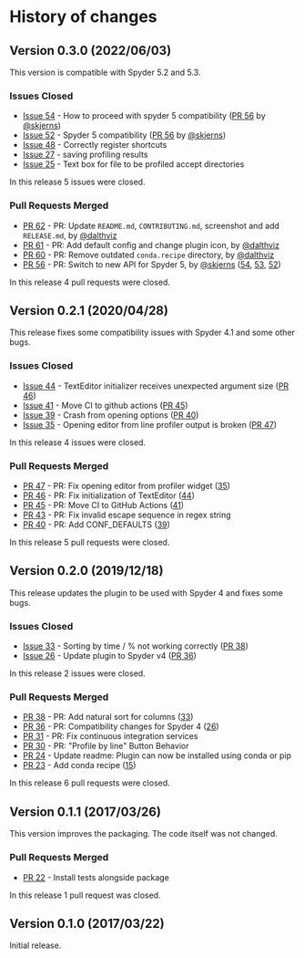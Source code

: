 # History of changes

## Version 0.3.0 (2022/06/03)

This version is compatible with Spyder 5.2 and 5.3.

### Issues Closed

* [Issue 54](https://github.com/spyder-ide/spyder-line-profiler/issues/54) - How to proceed with spyder 5 compatibility ([PR 56](https://github.com/spyder-ide/spyder-line-profiler/pull/56) by [@skjerns](https://github.com/skjerns))
* [Issue 52](https://github.com/spyder-ide/spyder-line-profiler/issues/52) - Spyder 5 compatibility ([PR 56](https://github.com/spyder-ide/spyder-line-profiler/pull/56) by [@skjerns](https://github.com/skjerns))
* [Issue 48](https://github.com/spyder-ide/spyder-line-profiler/issues/48) - Correctly register shortcuts
* [Issue 27](https://github.com/spyder-ide/spyder-line-profiler/issues/27) - saving profiling results
* [Issue 25](https://github.com/spyder-ide/spyder-line-profiler/issues/25) - Text box for file to be profiled accept directories

In this release 5 issues were closed.

### Pull Requests Merged

* [PR 62](https://github.com/spyder-ide/spyder-line-profiler/pull/62) - PR: Update `README.md`, `CONTRIBUTING.md`, screenshot and add `RELEASE.md`, by [@dalthviz](https://github.com/dalthviz)
* [PR 61](https://github.com/spyder-ide/spyder-line-profiler/pull/61) - PR: Add default config and change plugin icon, by [@dalthviz](https://github.com/dalthviz)
* [PR 60](https://github.com/spyder-ide/spyder-line-profiler/pull/60) - PR: Remove outdated `conda.recipe` directory, by [@dalthviz](https://github.com/dalthviz)
* [PR 56](https://github.com/spyder-ide/spyder-line-profiler/pull/56) - PR: Switch to new API for Spyder 5, by [@skjerns](https://github.com/skjerns) ([54](https://github.com/spyder-ide/spyder-line-profiler/issues/54), [53](https://github.com/spyder-ide/spyder-line-profiler/issues/53), [52](https://github.com/spyder-ide/spyder-line-profiler/issues/52))

In this release 4 pull requests were closed.


## Version 0.2.1 (2020/04/28)

This release fixes some compatibility issues with Spyder 4.1 and some other bugs.

### Issues Closed

* [Issue 44](https://github.com/spyder-ide/spyder-line-profiler/issues/44) - TextEditor initializer receives unexpected argument size ([PR 46](https://github.com/spyder-ide/spyder-line-profiler/pull/46))
* [Issue 41](https://github.com/spyder-ide/spyder-line-profiler/issues/41) - Move CI to github actions ([PR 45](https://github.com/spyder-ide/spyder-line-profiler/pull/45))
* [Issue 39](https://github.com/spyder-ide/spyder-line-profiler/issues/39) - Crash from opening options ([PR 40](https://github.com/spyder-ide/spyder-line-profiler/pull/40))
* [Issue 35](https://github.com/spyder-ide/spyder-line-profiler/issues/35) - Opening editor from line profiler output is broken ([PR 47](https://github.com/spyder-ide/spyder-line-profiler/pull/47))

In this release 4 issues were closed.

### Pull Requests Merged

* [PR 47](https://github.com/spyder-ide/spyder-line-profiler/pull/47) - PR: Fix opening editor from profiler widget ([35](https://github.com/spyder-ide/spyder-line-profiler/issues/35))
* [PR 46](https://github.com/spyder-ide/spyder-line-profiler/pull/46) - PR: Fix initialization of TextEditor ([44](https://github.com/spyder-ide/spyder-line-profiler/issues/44))
* [PR 45](https://github.com/spyder-ide/spyder-line-profiler/pull/45) - PR: Move CI to GitHub Actions ([41](https://github.com/spyder-ide/spyder-line-profiler/issues/41))
* [PR 43](https://github.com/spyder-ide/spyder-line-profiler/pull/43) - PR: Fix invalid escape sequence in regex string
* [PR 40](https://github.com/spyder-ide/spyder-line-profiler/pull/40) - PR: Add CONF_DEFAULTS ([39](https://github.com/spyder-ide/spyder-line-profiler/issues/39))

In this release 5 pull requests were closed.


## Version 0.2.0 (2019/12/18)

This release updates the plugin to be used with Spyder 4 and fixes some bugs.

### Issues Closed

* [Issue 33](https://github.com/spyder-ide/spyder-line-profiler/issues/33) - Sorting by time / % not working correctly ([PR 38](https://github.com/spyder-ide/spyder-line-profiler/pull/38))
* [Issue 26](https://github.com/spyder-ide/spyder-line-profiler/issues/26) - Update plugin to Spyder v4 ([PR 36](https://github.com/spyder-ide/spyder-line-profiler/pull/36))

In this release 2 issues were closed.

### Pull Requests Merged

* [PR 38](https://github.com/spyder-ide/spyder-line-profiler/pull/38) - PR: Add natural sort for columns ([33](https://github.com/spyder-ide/spyder-line-profiler/issues/33))
* [PR 36](https://github.com/spyder-ide/spyder-line-profiler/pull/36) - PR: Compatibility changes for Spyder 4 ([26](https://github.com/spyder-ide/spyder-line-profiler/issues/26))
* [PR 31](https://github.com/spyder-ide/spyder-line-profiler/pull/31) - PR: Fix continuous integration services
* [PR 30](https://github.com/spyder-ide/spyder-line-profiler/pull/30) - PR: "Profile by line" Button Behavior
* [PR 24](https://github.com/spyder-ide/spyder-line-profiler/pull/24) - Update readme: Plugin can now be installed using conda or pip
* [PR 23](https://github.com/spyder-ide/spyder-line-profiler/pull/23) - Add conda recipe ([15](https://github.com/spyder-ide/spyder-line-profiler/issues/15))

In this release 6 pull requests were closed.


## Version 0.1.1 (2017/03/26)

This version improves the packaging. The code itself was not changed.

### Pull Requests Merged

* [PR 22](https://github.com/spyder-ide/spyder-line-profiler/pull/22) - Install tests alongside package

In this release 1 pull request was closed.


## Version 0.1.0 (2017/03/22)

Initial release.

